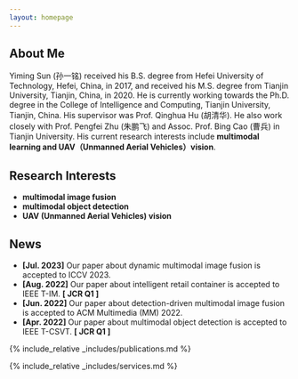 ```yaml
---
layout: homepage
---
```


## About Me

Yiming Sun (孙一铭) received his B.S. degree from Hefei University of Technology, Hefei, China, in 2017, and received his M.S. degree from Tianjin University, Tianjin, China, in 2020. He is currently working towards the Ph.D. degree in the College of Intelligence and Computing, Tianjin University, Tianjin, China. His supervisor was Prof. Qinghua Hu (胡清华). He also work closely with Prof. Pengfei Zhu (朱鹏飞) and Assoc. Prof. Bing Cao (曹兵) in Tianjin University. His current research interests include **multimodal learning and UAV（Unmanned Aerial Vehicles）vision**.

## Research Interests

- **multimodal image fusion**
- **multimodal object detection**
- **UAV (Unmanned Aerial Vehicles) vision**

## News

- **[Jul. 2023]** Our paper about dynamic multimodal image fusion is accepted to ICCV 2023. 
- **[Aug. 2022]** Our paper about intelligent retail container is accepted to IEEE T-IM. **[ JCR Q1 ]**
- **[Jun. 2022]** Our paper about detection-driven multimodal image fusion is accepted to ACM Multimedia (MM) 2022.
- **[Apr. 2022]** Our paper about multimodal object detection is accepted to IEEE T-CSVT. **[ JCR Q1 ]**

{% include_relative _includes/publications.md %}

{% include_relative _includes/services.md %}
